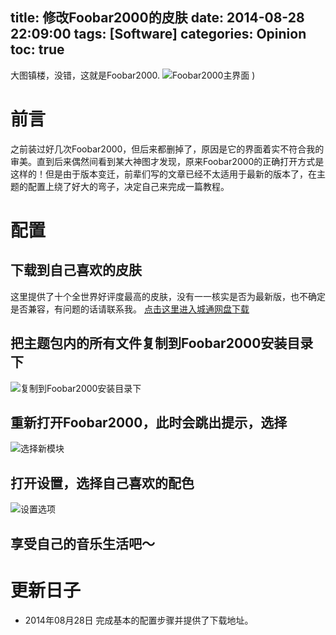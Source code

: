 title: 修改Foobar2000的皮肤
date: 2014-08-28 22:09:00
tags: [Software]
categories: Opinion
toc: true
---
大图镇楼，没错，这就是Foobar2000.
![Foobar2000主界面](http://xuanwo.qiniudn.com/opinion/foobar-main.png)
)

# 前言
之前装过好几次Foobar2000，但后来都删掉了，原因是它的界面着实不符合我的审美。直到后来偶然间看到某大神图才发现，原来Foobar2000的正确打开方式是这样的！但是由于版本变迁，前辈们写的文章已经不太适用于最新的版本了，在主题的配置上绕了好大的弯子，决定自己来完成一篇教程。

<!-- more -->

# 配置
## 下载到自己喜欢的皮肤
这里提供了十个全世界好评度最高的皮肤，没有一一核实是否为最新版，也不确定是否兼容，有问题的话请联系我。
[点击这里进入城通网盘下载](http://www.400gb.com/shared/folder_7013074_9c338272/)
## 把主题包内的所有文件复制到Foobar2000安装目录下
![复制到Foobar2000安装目录下](http://xuanwo.qiniudn.com/opinion/foobar-copy.png)
## 重新打开Foobar2000，此时会跳出提示，选择
![选择新模块](http://xuanwo.qiniudn.com/opinion/foobar-newmoudle.jpg)
## 打开设置，选择自己喜欢的配色
![设置选项](http://xuanwo.qiniudn.com/opinion/foobar-choose.png)
## 享受自己的音乐生活吧～

# 更新日子
- 2014年08月28日 完成基本的配置步骤并提供了下载地址。